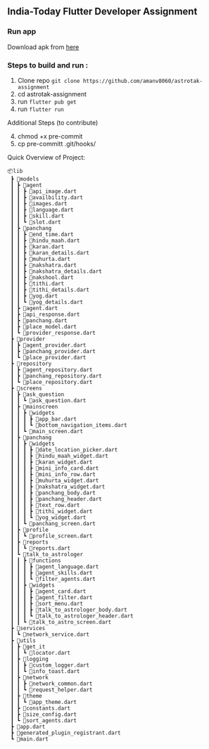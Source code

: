 ## India-Today Flutter Developer Assignment

### Run app 

Download apk from [here](https://github.com/amanv8060/astrotak-assignment/tree/main/apk)

### Steps to build and run :

1. Clone repo `git clone https://github.com/amanv8060/astrotak-assignment`
2. cd astrotak-assignment
3. run `flutter pub get`
4. run `flutter run`

Additional Steps (to contribute)

4. chmod +x pre-commit
5. cp pre-committ .git/hooks/


Quick Overview of Project:
```
📦lib
 ┣ 📂models
 ┃ ┣ 📂agent
 ┃ ┃ ┣ 📜api_image.dart
 ┃ ┃ ┣ 📜availbility.dart
 ┃ ┃ ┣ 📜images.dart
 ┃ ┃ ┣ 📜language.dart
 ┃ ┃ ┣ 📜skill.dart
 ┃ ┃ ┗ 📜slot.dart
 ┃ ┣ 📂panchang
 ┃ ┃ ┣ 📜end_time.dart
 ┃ ┃ ┣ 📜hindu_maah.dart
 ┃ ┃ ┣ 📜karan.dart
 ┃ ┃ ┣ 📜karan_details.dart
 ┃ ┃ ┣ 📜muhurta.dart
 ┃ ┃ ┣ 📜nakshatra.dart
 ┃ ┃ ┣ 📜nakshatra_details.dart
 ┃ ┃ ┣ 📜nakshool.dart
 ┃ ┃ ┣ 📜tithi.dart
 ┃ ┃ ┣ 📜tithi_details.dart
 ┃ ┃ ┣ 📜yog.dart
 ┃ ┃ ┗ 📜yog_details.dart
 ┃ ┣ 📜agent.dart
 ┃ ┣ 📜api_response.dart
 ┃ ┣ 📜panchang.dart
 ┃ ┣ 📜place_model.dart
 ┃ ┗ 📜provider_response.dart
 ┣ 📂provider
 ┃ ┣ 📜agent_provider.dart
 ┃ ┣ 📜panchang_provider.dart
 ┃ ┗ 📜place_provider.dart
 ┣ 📂repository
 ┃ ┣ 📜agent_repository.dart
 ┃ ┣ 📜panchang_repository.dart
 ┃ ┗ 📜place_repository.dart
 ┣ 📂screens
 ┃ ┣ 📂ask_question
 ┃ ┃ ┗ 📜ask_question.dart
 ┃ ┣ 📂mainscreen
 ┃ ┃ ┣ 📂widgets
 ┃ ┃ ┃ ┣ 📜app_bar.dart
 ┃ ┃ ┃ ┗ 📜bottom_navigation_items.dart
 ┃ ┃ ┗ 📜main_screen.dart
 ┃ ┣ 📂panchang
 ┃ ┃ ┣ 📂widgets
 ┃ ┃ ┃ ┣ 📜date_location_picker.dart
 ┃ ┃ ┃ ┣ 📜hindu_maah_widget.dart
 ┃ ┃ ┃ ┣ 📜karan_widget.dart
 ┃ ┃ ┃ ┣ 📜mini_info_card.dart
 ┃ ┃ ┃ ┣ 📜mini_info_row.dart
 ┃ ┃ ┃ ┣ 📜muhurta_widget.dart
 ┃ ┃ ┃ ┣ 📜nakshatra_widget.dart
 ┃ ┃ ┃ ┣ 📜panchang_body.dart
 ┃ ┃ ┃ ┣ 📜panchang_header.dart
 ┃ ┃ ┃ ┣ 📜text_row.dart
 ┃ ┃ ┃ ┣ 📜tithi_widget.dart
 ┃ ┃ ┃ ┗ 📜yog_widget.dart
 ┃ ┃ ┗ 📜panchang_screen.dart
 ┃ ┣ 📂profile
 ┃ ┃ ┗ 📜profile_screen.dart
 ┃ ┣ 📂reports
 ┃ ┃ ┗ 📜reports.dart
 ┃ ┗ 📂talk_to_astrologer
 ┃ ┃ ┣ 📂functions
 ┃ ┃ ┃ ┣ 📜agent_language.dart
 ┃ ┃ ┃ ┣ 📜agent_skills.dart
 ┃ ┃ ┃ ┗ 📜filter_agents.dart
 ┃ ┃ ┣ 📂widgets
 ┃ ┃ ┃ ┣ 📜agent_card.dart
 ┃ ┃ ┃ ┣ 📜agent_filter.dart
 ┃ ┃ ┃ ┣ 📜sort_menu.dart
 ┃ ┃ ┃ ┣ 📜talk_to_astrologer_body.dart
 ┃ ┃ ┃ ┗ 📜talk_to_astrologer_header.dart
 ┃ ┃ ┗ 📜talk_to_astro_screen.dart
 ┣ 📂services
 ┃ ┗ 📜network_service.dart
 ┣ 📂utils
 ┃ ┣ 📂get_it
 ┃ ┃ ┗ 📜locator.dart
 ┃ ┣ 📂logging
 ┃ ┃ ┣ 📜custom_logger.dart
 ┃ ┃ ┗ 📜info_toast.dart
 ┃ ┣ 📂network
 ┃ ┃ ┣ 📜network_common.dart
 ┃ ┃ ┗ 📜request_helper.dart
 ┃ ┣ 📂theme
 ┃ ┃ ┗ 📜app_theme.dart
 ┃ ┣ 📜constants.dart
 ┃ ┣ 📜size_config.dart
 ┃ ┗ 📜sort_agents.dart
 ┣ 📜app.dart
 ┣ 📜generated_plugin_registrant.dart
 ┗ 📜main.dart
```
